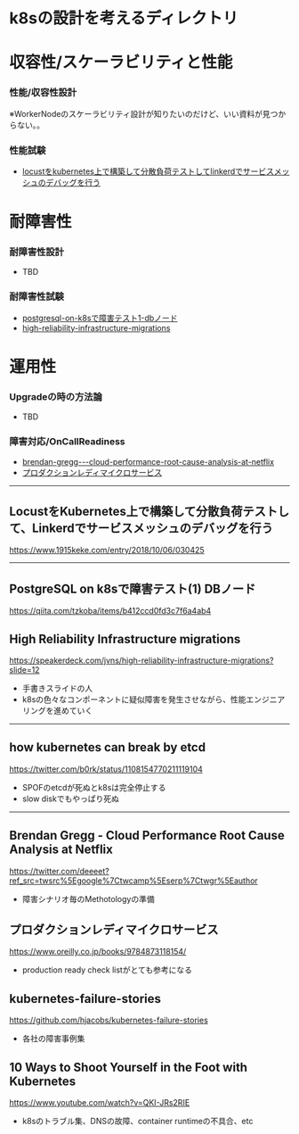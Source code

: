 # k8sの設計を考えるディレクトリ

# 収容性/スケーラビリティと性能
### 性能/収容性設計
※WorkerNodeのスケーラビリティ設計が知りたいのだけど、いい資料が見つからない。。

### 性能試験
- [locustをkubernetes上で構築して分散負荷テストしてlinkerdでサービスメッシュのデバッグを行う](#locustをkubernetes上で構築して分散負荷テストしてlinkerdでサービスメッシュのデバッグを行う)


# 耐障害性
### 耐障害性設計
- TBD

### 耐障害性試験
- [postgresql-on-k8sで障害テスト1-dbノード](#postgresql-on-k8sで障害テスト1-dbノード)
- [high-reliability-infrastructure-migrations](#high-reliability-infrastructure-migrations)

# 運用性
### Upgradeの時の方法論
- TBD

### 障害対応/OnCallReadiness
- [brendan-gregg---cloud-performance-root-cause-analysis-at-netflix](#brendan-gregg---cloud-performance-root-cause-analysis-at-netflix)
- [プロダクションレディマイクロサービス](#プロダクションレディマイクロサービス)
---

## LocustをKubernetes上で構築して分散負荷テストして、Linkerdでサービスメッシュのデバッグを行う
https://www.1915keke.com/entry/2018/10/06/030425

---
## PostgreSQL on k8sで障害テスト(1) DBノード
https://qiita.com/tzkoba/items/b412ccd0fd3c7f6a4ab4

## High Reliability Infrastructure migrations 
https://speakerdeck.com/jvns/high-reliability-infrastructure-migrations?slide=12

- 手書きスライドの人
- k8sの色々なコンポーネントに疑似障害を発生させながら、性能エンジニアリングを進めていく

---
## how kubernetes can break by etcd
https://twitter.com/b0rk/status/1108154770211119104
- SPOFのetcdが死ぬとk8sは完全停止する
- slow diskでもやっぱり死ぬ

---
## Brendan Gregg - Cloud Performance Root Cause Analysis at Netflix
https://twitter.com/deeeet?ref_src=twsrc%5Egoogle%7Ctwcamp%5Eserp%7Ctwgr%5Eauthor

- 障害シナリオ毎のMethotologyの準備

## プロダクションレディマイクロサービス
https://www.oreilly.co.jp/books/9784873118154/

- production ready check listがとても参考になる

## kubernetes-failure-stories
https://github.com/hjacobs/kubernetes-failure-stories

- 各社の障害事例集

## 10 Ways to Shoot Yourself in the Foot with Kubernetes
https://www.youtube.com/watch?v=QKI-JRs2RIE

- k8sのトラブル集、DNSの故障、container runtimeの不具合、etc
